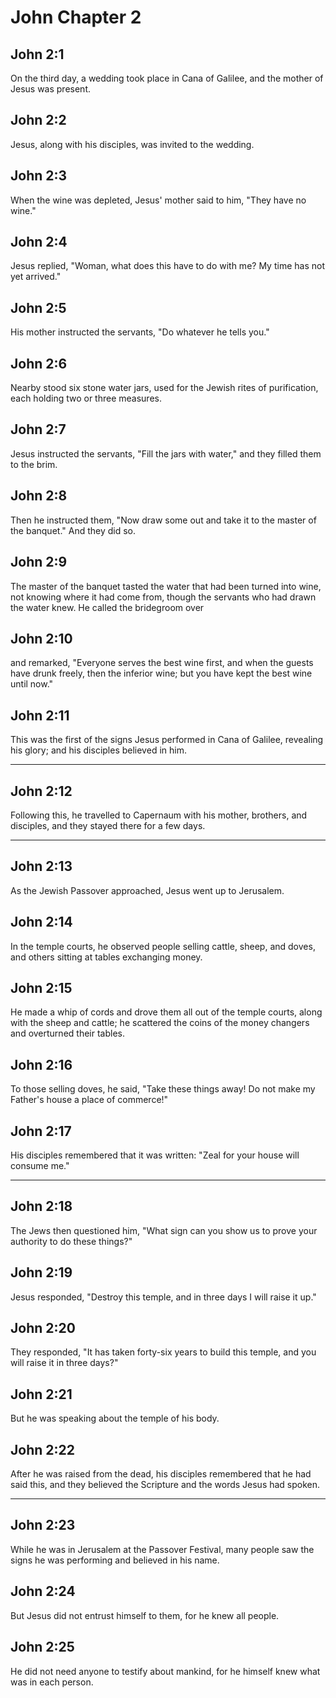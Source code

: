 # John Chapter 2

## John 2:1

On the third day, a wedding took place in Cana of Galilee, and the mother of Jesus was present.

## John 2:2

Jesus, along with his disciples, was invited to the wedding.

## John 2:3

When the wine was depleted, Jesus' mother said to him, "They have no wine."

## John 2:4

Jesus replied, "Woman, what does this have to do with me? My time has not yet arrived."

## John 2:5

His mother instructed the servants, "Do whatever he tells you."

## John 2:6

Nearby stood six stone water jars, used for the Jewish rites of purification, each holding two or three measures.

## John 2:7

Jesus instructed the servants, "Fill the jars with water," and they filled them to the brim.

## John 2:8

Then he instructed them, "Now draw some out and take it to the master of the banquet." And they did so.

## John 2:9

The master of the banquet tasted the water that had been turned into wine, not knowing where it had come from, though the servants who had drawn the water knew. He called the bridegroom over

## John 2:10

and remarked, "Everyone serves the best wine first, and when the guests have drunk freely, then the inferior wine; but you have kept the best wine until now."

## John 2:11

This was the first of the signs Jesus performed in Cana of Galilee, revealing his glory; and his disciples believed in him.

---

## John 2:12

Following this, he travelled to Capernaum with his mother, brothers, and disciples, and they stayed there for a few days.

---

## John 2:13

As the Jewish Passover approached, Jesus went up to Jerusalem.

## John 2:14

In the temple courts, he observed people selling cattle, sheep, and doves, and others sitting at tables exchanging money.

## John 2:15

He made a whip of cords and drove them all out of the temple courts, along with the sheep and cattle; he scattered the coins of the money changers and overturned their tables.

## John 2:16

To those selling doves, he said, "Take these things away! Do not make my Father's house a place of commerce!"

## John 2:17

His disciples remembered that it was written: "Zeal for your house will consume me."

---

## John 2:18

The Jews then questioned him, "What sign can you show us to prove your authority to do these things?"

## John 2:19

Jesus responded, "Destroy this temple, and in three days I will raise it up."

## John 2:20

They responded, "It has taken forty-six years to build this temple, and you will raise it in three days?"

## John 2:21

But he was speaking about the temple of his body.

## John 2:22

After he was raised from the dead, his disciples remembered that he had said this, and they believed the Scripture and the words Jesus had spoken.

---

## John 2:23

While he was in Jerusalem at the Passover Festival, many people saw the signs he was performing and believed in his name.

## John 2:24

But Jesus did not entrust himself to them, for he knew all people.

## John 2:25

He did not need anyone to testify about mankind, for he himself knew what was in each person.

